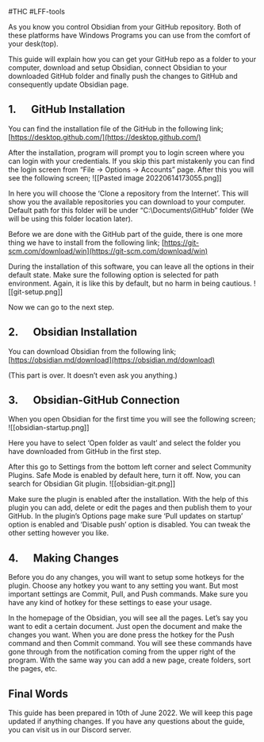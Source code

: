 #THC #LFF-tools

As you know you control Obsidian from your GitHub repository. Both of these platforms have Windows Programs you can use from the comfort of your desk(top).

This guide will explain how you can get your GitHub repo as a folder to your computer, download and setup Obsidian, connect Obsidian to your downloaded GitHub folder and finally push the changes to GitHub and consequently update Obsidian page.

## 1.      GitHub Installation

You can find the installation file of the GitHub in the following link; [https://desktop.github.com/](https://desktop.github.com/)

After the installation, program will prompt you to login screen where you can login with your credentials. If you skip this part mistakenly you can find the login screen from “File -> Options -> Accounts” page. After this you will see the following screen;
![[Pasted image 20220614173055.png]]

In here you will choose the ‘Clone a repository from the Internet’. This will show you the available repositories you can download to your computer. Default path for this folder will be under “C:\Documents\GitHub” folder (We will be using this folder location later).

Before we are done with the GitHub part of the guide, there is one more thing we have to install from the following link; [https://git-scm.com/download/win](https://git-scm.com/download/win)

During the installation of this software, you can leave all the options in their default state. Make sure the following option is selected for path environment. Again, it is like this by default, but no harm in being cautious.
![[git-setup.png]]

Now we can go to the next step.

## 2.      Obsidian Installation

You can download Obsidian from the following link; [https://obsidian.md/download](https://obsidian.md/download)

(This part is over. It doesn’t even ask you anything.)

  

## 3.      Obsidian-GitHub Connection

When you open Obsidian for the first time you will see the following screen;
![[obsidian-startup.png]]

Here you have to select ‘Open folder as vault’ and select the folder you have downloaded from GitHub in the first step.

After this go to Settings from the bottom left corner and select Community Plugins. Safe Mode is enabled by default here, turn it off. Now, you can search for Obsidian Git plugin.
![[obsidian-git.png]]

Make sure the plugin is enabled after the installation. With the help of this plugin you can add, delete or edit the pages and then publish them to your GitHub. In the plugin’s Options page make sure ‘Pull updates on startup’ option is enabled and ‘Disable push’ option is disabled. You can tweak the other setting however you like.

## 4.      Making Changes

Before you do any changes, you will want to setup some hotkeys for the plugin. Choose any hotkey you want to any setting you want. But most important settings are Commit, Pull, and Push commands. Make sure you have any kind of hotkey for these settings to ease your usage.

In the homepage of the Obsidian, you will see all the pages. Let’s say you want to edit a certain document. Just open the document and make the changes you want. When you are done press the hotkey for the Push command and then Commit command. You will see these commands have gone through from the notification coming from the upper right of the program. With the same way you can add a new page, create folders, sort the pages, etc.

## Final Words

This guide has been prepared in 10th of June 2022. We will keep this page updated if anything changes. If you have any questions about the guide, you can visit us in our Discord server.